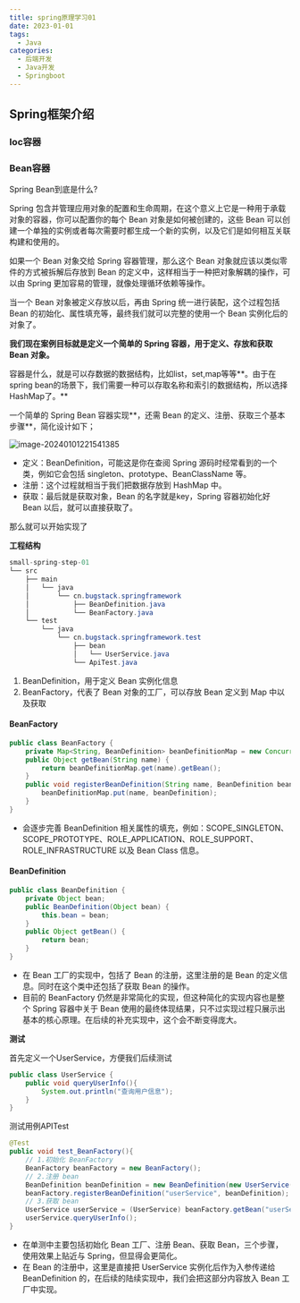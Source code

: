 ```yaml
---
title: spring原理学习01
date: 2023-01-01
tags: 
  - Java
categories: 
  - 后端开发
  - Java开发
  - Springboot
---
```


## Spring框架介绍

### Ioc容器

### Bean容器

Spring Bean到底是什么?

Spring 包含并管理应用对象的配置和生命周期，在这个意义上它是一种用于承载对象的容器，你可以配置你的每个 Bean 对象是如何被创建的，这些 Bean 可以创建一个单独的实例或者每次需要时都生成一个新的实例，以及它们是如何相互关联构建和使用的。

如果一个 Bean 对象交给 Spring 容器管理，那么这个 Bean 对象就应该以类似零件的方式被拆解后存放到 Bean 的定义中，这样相当于一种把对象解耦的操作，可以由 Spring 更加容易的管理，就像处理循环依赖等操作。

当一个 Bean 对象被定义存放以后，再由 Spring 统一进行装配，这个过程包括 Bean 的初始化、属性填充等，最终我们就可以完整的使用一个 Bean 实例化后的对象了。

**我们现在案例目标就是定义一个简单的 Spring 容器，用于定义、存放和获取 Bean 对象。**

容器是什么，就是可以存数据的数据结构，比如list，set,map等等**。由于在spring bean的场景下，我们需要一种可以存取名称和索引的数据结构，所以选择HashMap了。**

一个简单的 Spring Bean 容器实现**，还需 Bean 的定义、注册、获取三个基本步骤**，简化设计如下；

![image-20240101221541385](https://typora-1309665611.cos.ap-nanjing.myqcloud.com/typora/image-20240101221541385.png)

- 定义：BeanDefinition，可能这是你在查阅 Spring 源码时经常看到的一个类，例如它会包括 singleton、prototype、BeanClassName 等。
- 注册：这个过程就相当于我们把数据存放到 HashMap 中。
- 获取：最后就是获取对象，Bean 的名字就是key，Spring 容器初始化好 Bean 以后，就可以直接获取了。

那么就可以开始实现了

**工程结构**

~~~java
small-spring-step-01
└── src
    ├── main
    │   └── java
    │       └── cn.bugstack.springframework
    │           ├── BeanDefinition.java
    │           └── BeanFactory.java
    └── test
        └── java
            └── cn.bugstack.springframework.test  
                ├── bean
                │   └── UserService.java                
                └── ApiTest.java

~~~

1. BeanDefinition，用于定义 Bean 实例化信息
2. BeanFactory，代表了 Bean 对象的工厂，可以存放 Bean 定义到 Map 中以及获取

#### BeanFactory

~~~java
public class BeanFactory {
    private Map<String, BeanDefinition> beanDefinitionMap = new ConcurrentHashMap<>();
    public Object getBean(String name) {
        return beanDefinitionMap.get(name).getBean();
    }
    public void registerBeanDefinition(String name, BeanDefinition beanDefinition) {
        beanDefinitionMap.put(name, beanDefinition);
    }
}
~~~

- 会逐步完善 BeanDefinition 相关属性的填充，例如：SCOPE_SINGLETON、SCOPE_PROTOTYPE、ROLE_APPLICATION、ROLE_SUPPORT、ROLE_INFRASTRUCTURE 以及 Bean Class 信息。

#### **BeanDefinition**

~~~java
public class BeanDefinition {
    private Object bean;
    public BeanDefinition(Object bean) {
        this.bean = bean;
    }
    public Object getBean() {
        return bean;
    }
}
~~~

- 在 Bean 工厂的实现中，包括了 Bean 的注册，这里注册的是 Bean 的定义信息。同时在这个类中还包括了获取 Bean 的操作。
- 目前的 BeanFactory 仍然是非常简化的实现，但这种简化的实现内容也是整个 Spring 容器中关于 Bean 使用的最终体现结果，只不过实现过程只展示出基本的核心原理。在后续的补充实现中，这个会不断变得庞大。

**测试**

首先定义一个UserService，方便我们后续测试

~~~java
public class UserService {
    public void queryUserInfo(){
        System.out.println("查询用户信息");
    }
}
~~~

测试用例APITest

~~~java
@Test
public void test_BeanFactory(){
    // 1.初始化 BeanFactory
    BeanFactory beanFactory = new BeanFactory();    
    // 2.注册 bean
    BeanDefinition beanDefinition = new BeanDefinition(new UserService());
    beanFactory.registerBeanDefinition("userService", beanDefinition);
    // 3.获取 bean
    UserService userService = (UserService) beanFactory.getBean("userService");
    userService.queryUserInfo();
}
~~~

- 在单测中主要包括初始化 Bean 工厂、注册 Bean、获取 Bean，三个步骤，使用效果上贴近与 Spring，但显得会更简化。
- 在 Bean 的注册中，这里是直接把 UserService 实例化后作为入参传递给 BeanDefinition 的，在后续的陆续实现中，我们会把这部分内容放入 Bean 工厂中实现。

###  